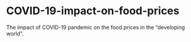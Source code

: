 # COVID-19-impact-on-food-prices
The impact of COVID-19 pandemic on the food prices in the “developing world”.

